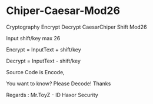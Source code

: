 # Chiper-Caesar-Mod26

Cryptography
Encrypt Decrypt CaesarChiper Shift Mod26

Input shift/key max 26

Encrypt = InputText + shift/key

Decrypt = InputText - shift/key

Source Code is Encode,

You want to know? Please Decode!
Thanks


Regards :
  Mr.ToyZ - ID
  Haxor Security
